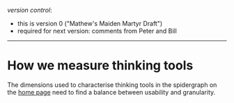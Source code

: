 *version control*: 

* this is version 0 ("Mathew's Maiden Martyr Draft")
* required for next version: comments from Peter and Bill

---

# How we measure thinking tools

The dimensions used to characterise thinking tools in the spidergraph on the [home page]([[README]]) need to find a balance between usability and granularity.